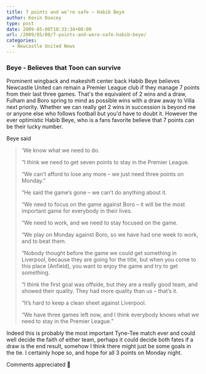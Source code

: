 ```yaml
---
title: 7 points and we’re safe – Habib Beye
author: Kevin Doocey
type: post
date: 2009-05-08T18:33:34+00:00
url: /2009/05/08/7-points-and-were-safe-habib-beye/
categories:
  - Newcastle United News
---
```


### Beye - Believes that Toon can survive

Prominent wingback and makeshift center back Habib Beye believes Newcastle United can remain a Premier League club if they manage 7 points from their last three games. That's the equivalent of 2 wins and a draw, Fulham and Boro spring to mind as possible wins with a draw away to Villa next priority. Whether we can really get 2 wins in succession is beyond me or anyone else who follows football but you'd have to doubt it. However the ever optimistic Habib Beye, who is a fans favorite believe that 7 points can be their lucky number.

Beye said

> 'We know what we need to do.
>
> “I think we need to get seven points to stay in the Premier League.
>
> “We can’t afford to lose any more – we just need three points on Monday.”
>
> “He said the game’s gone – we can’t do anything about it.
>
> “We need to focus on the game against Boro – it will be the most important game for everybody in their lives.
>
> “We need to work, and we need to stay focused on the game.
>
> “We play on Monday against Boro, so we have had one week to work, and to beat them.
>
> “Nobody thought before the game we could get something in Liverpool, because they are going for the title, but when you come to this place (Anfield), you want to enjoy the game and try to get something.
>
> “I think the first goal was offside, but they are a really good team, and showed their quality. They had more quality than us – that’s it.
>
> “It’s hard to keep a clean sheet against Liverpool.
>
> “We have three games left now, and I think everybody knows what we need to stay in the Premier League.”

Indeed this is probably the most important Tyne-Tee match ever and could well decide the faith of either team, perhaps it could decide both fates if a draw is the end result, somehow I think there might just be some goals in the tie. I certainly hope so, and hope for all 3 points on Monday night.

Comments appreciated 🙂
